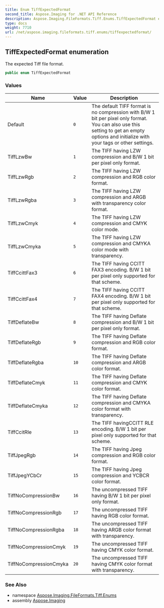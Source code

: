```yaml
---
title: Enum TiffExpectedFormat
second_title: Aspose.Imaging for .NET API Reference
description: Aspose.Imaging.FileFormats.Tiff.Enums.TiffExpectedFormat enum. The expected Tiff file format
type: docs
weight: 7710
url: /net/aspose.imaging.fileformats.tiff.enums/tiffexpectedformat/
---
```

## TiffExpectedFormat enumeration

The expected Tiff file format.

```csharp
public enum TiffExpectedFormat
```

### Values

| Name | Value | Description |
| --- | --- | --- |
| Default | `0` | The default TIFF format is no compression with B/W 1 bit per pixel only format. You can also use this setting to get an empty options and initialize with your tags or other settings. |
| TiffLzwBw | `1` | The TIFF having LZW compression and B/W 1 bit per pixel only format. |
| TiffLzwRgb | `2` | The TIFF having LZW compression and RGB color format. |
| TiffLzwRgba | `3` | The TIFF having LZW compression and ARGB with transparency color format. |
| TiffLzwCmyk | `4` | The TIFF having LZW compression and CMYK color mode. |
| TiffLzwCmyka | `5` | The TIFF having LZW compression and CMYKA color mode with transparency. |
| TiffCcittFax3 | `6` | The TIFF having CCITT FAX3 encoding. B/W 1 bit per pixel only supported for that scheme. |
| TiffCcittFax4 | `7` | The TIFF having CCITT FAX4 encoding. B/W 1 bit per pixel only supported for that scheme. |
| TiffDeflateBw | `8` | The TIFF having Deflate compression and B/W 1 bit per pixel only format. |
| TiffDeflateRgb | `9` | The TIFF having Deflate compression and RGB color format. |
| TiffDeflateRgba | `10` | The TIFF having Deflate compression and ARGB color format. |
| TiffDeflateCmyk | `11` | The TIFF having Deflate compression and CMYK color format. |
| TiffDeflateCmyka | `12` | The TIFF having Deflate compression and CMYKA color format with transparency. |
| TiffCcitRle | `13` | The TIFF havingCCITT RLE encoding. B/W 1 bit per pixel only supported for that scheme. |
| TiffJpegRgb | `14` | The TIFF having Jpeg compression and RGB color format. |
| TiffJpegYCbCr | `15` | The TIFF having Jpeg compression and YCBCR color format. |
| TiffNoCompressionBw | `16` | The uncompressed TIFF having B/W 1 bit per pixel only format. |
| TiffNoCompressionRgb | `17` | The uncompressed TIFF having RGB color format. |
| TiffNoCompressionRgba | `18` | The uncompressed TIFF having ARGB color format with transparency. |
| TiffNoCompressionCmyk | `19` | The uncompressed TIFF having CMYK color format. |
| TiffNoCompressionCmyka | `20` | The uncompressed TIFF having CMYK color format with transparency. |

### See Also

* namespace [Aspose.Imaging.FileFormats.Tiff.Enums](../../aspose.imaging.fileformats.tiff.enums/)
* assembly [Aspose.Imaging](../../)


